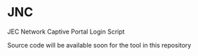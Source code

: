 # JNC
JEC Network Captive Portal Login Script

Source code will be available soon for the tool in this repository

